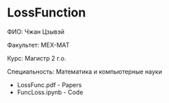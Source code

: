 # LossFunction

ФИО: Чжан Цзывэй

Факультет: МЕХ-МАТ 

Курс: Магистр 2 г.о.

Специальность: Математика и компьютерные науки

* LossFunc.pdf - Papers
* FuncLoss.ipynb - Code
